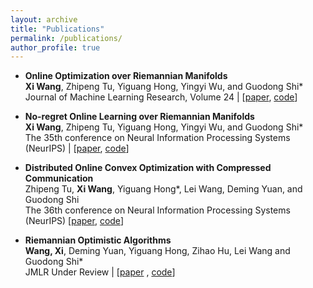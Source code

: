```yaml
---
layout: archive
title: "Publications"
permalink: /publications/
author_profile: true
---
```


- **Online Optimization over Riemannian Manifolds**  
  **Xi Wang**, Zhipeng Tu, Yiguang Hong, Yingyi Wu, and Guodong Shi*  
  Journal of Machine Learning Research, Volume 24 | \[[paper](https://www.jmlr.org/papers/volume24/21-1308/21-1308.pdf), [code](https://github.com/RiemannianOCO/experiments)\]
  
- **No-regret Online Learning over Riemannian Manifolds**  
  **Xi Wang**, Zhipeng Tu, Yiguang Hong, Yingyi Wu, and Guodong Shi*  
  The 35th conference on Neural Information Processing Systems (NeurIPS) | \[[paper](https://proceedings.neurips.cc/paper/2021/hash/ee389847678a3a9d1ce9e4ca69200d06-Abstract.html), [code](https://openreview.net/attachment?id=y8y6GJUL01H&name=code)\]
 
- **Distributed Online Convex Optimization with Compressed Communication**  
  Zhipeng Tu, **Xi Wang**, Yiguang Hong*, Lei Wang, Deming Yuan, and Guodong Shi  
  The 36th conference on Neural Information Processing Systems (NeurIPS)  \[[paper](https://proceedings.neurips.cc/paper_files/paper/2022/hash/dececdcbf0ea0162234a8fb4ab051415-Abstract-Conference.html), [code](https://github.com/happy-math/CC-DOCO)\]

- **Riemannian Optimistic Algorithms**  
  **Wang, Xi**, Deming Yuan, Yiguang Hong, Zihao Hu, Lei Wang and Guodong Shi*  
  JMLR Under Review | \[<a href="../files/Riemannian_Optimistic_Algorithm.pdf" download="Riemannian_Optimistic_Algorithm.pdf">paper</a> , [code](https://github.com/RiemannianOCO/DynamicReg)\]
